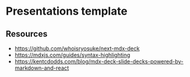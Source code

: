 # Presentations template


## Resources

- https://github.com/whoisryosuke/next-mdx-deck
- https://mdxjs.com/guides/syntax-highlighting
- https://kentcdodds.com/blog/mdx-deck-slide-decks-powered-by-markdown-and-react
